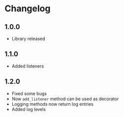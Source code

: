 # Changelog
## 1.0.0
- Library released
## 1.1.0
- Added listeners
## 1.2.0
- Fixed some bugs
- Now `add_listener` method can be used as decorator
- Logging methods now return log entries
- Added log levels